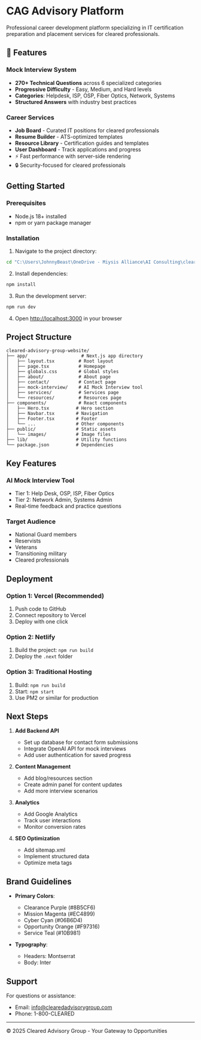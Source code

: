 # CAG Advisory Platform

Professional career development platform specializing in IT certification preparation and placement services for cleared professionals.

## 🚀 Features

### Mock Interview System
- **270+ Technical Questions** across 6 specialized categories
- **Progressive Difficulty** - Easy, Medium, and Hard levels
- **Categories**: Helpdesk, ISP, OSP, Fiber Optics, Network, Systems
- **Structured Answers** with industry best practices

### Career Services
- **Job Board** - Curated IT positions for cleared professionals
- **Resume Builder** - ATS-optimized templates
- **Resource Library** - Certification guides and templates
- **User Dashboard** - Track applications and progress
- ⚡ Fast performance with server-side rendering
- 🔒 Security-focused for cleared professionals

## Getting Started

### Prerequisites

- Node.js 18+ installed
- npm or yarn package manager

### Installation

1. Navigate to the project directory:
```bash
cd "C:\Users\JohnnyBeast\OneDrive - Miysis Alliance\AI Consulting\cleared-advisory-group-website"
```

2. Install dependencies:
```bash
npm install
```

3. Run the development server:
```bash
npm run dev
```

4. Open [http://localhost:3000](http://localhost:3000) in your browser

## Project Structure

```
cleared-advisory-group-website/
├── app/                    # Next.js app directory
│   ├── layout.tsx         # Root layout
│   ├── page.tsx           # Homepage
│   ├── globals.css        # Global styles
│   ├── about/             # About page
│   ├── contact/           # Contact page
│   ├── mock-interview/    # AI Mock Interview tool
│   ├── services/          # Services page
│   └── resources/         # Resources page
├── components/            # React components
│   ├── Hero.tsx          # Hero section
│   ├── Navbar.tsx        # Navigation
│   ├── Footer.tsx        # Footer
│   └── ...               # Other components
├── public/               # Static assets
│   └── images/           # Image files
├── lib/                  # Utility functions
└── package.json          # Dependencies
```

## Key Features

### AI Mock Interview Tool
- Tier 1: Help Desk, OSP, ISP, Fiber Optics
- Tier 2: Network Admin, Systems Admin
- Real-time feedback and practice questions

### Target Audience
- National Guard members
- Reservists
- Veterans
- Transitioning military
- Cleared professionals

## Deployment

### Option 1: Vercel (Recommended)
1. Push code to GitHub
2. Connect repository to Vercel
3. Deploy with one click

### Option 2: Netlify
1. Build the project: `npm run build`
2. Deploy the `.next` folder

### Option 3: Traditional Hosting
1. Build: `npm run build`
2. Start: `npm start`
3. Use PM2 or similar for production

## Next Steps

1. **Add Backend API**
   - Set up database for contact form submissions
   - Integrate OpenAI API for mock interviews
   - Add user authentication for saved progress

2. **Content Management**
   - Add blog/resources section
   - Create admin panel for content updates
   - Add more interview scenarios

3. **Analytics**
   - Add Google Analytics
   - Track user interactions
   - Monitor conversion rates

4. **SEO Optimization**
   - Add sitemap.xml
   - Implement structured data
   - Optimize meta tags

## Brand Guidelines

- **Primary Colors**: 
  - Clearance Purple (#8B5CF6)
  - Mission Magenta (#EC4899)
  - Cyber Cyan (#06B6D4)
  - Opportunity Orange (#F97316)
  - Service Teal (#10B981)

- **Typography**:
  - Headers: Montserrat
  - Body: Inter

## Support

For questions or assistance:
- Email: info@clearedadvisorygroup.com
- Phone: 1-800-CLEARED

---

© 2025 Cleared Advisory Group - Your Gateway to Opportunities